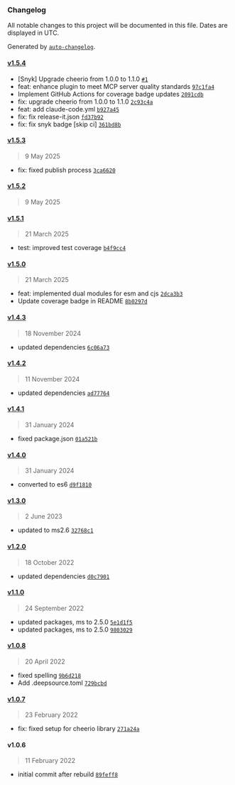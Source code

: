 ### Changelog

All notable changes to this project will be documented in this file. Dates are displayed in UTC.

Generated by [`auto-changelog`](https://github.com/CookPete/auto-changelog).

#### [v1.5.4](https://github.com/wernerglinka/metalsmith-safe-links/compare/v1.5.3...v1.5.4)

- [Snyk] Upgrade cheerio from 1.0.0 to 1.1.0 [`#1`](https://github.com/wernerglinka/metalsmith-safe-links/pull/1)
- feat: enhance plugin to meet MCP server quality standards [`97c1fa4`](https://github.com/wernerglinka/metalsmith-safe-links/commit/97c1fa45d38d87f293a06b67e7abd73c363026da)
- Implement GitHub Actions for coverage badge updates [`2091cdb`](https://github.com/wernerglinka/metalsmith-safe-links/commit/2091cdb0ca60de6f7a47af96c53a1f4922f14af4)
- fix: upgrade cheerio from 1.0.0 to 1.1.0 [`2c93c4a`](https://github.com/wernerglinka/metalsmith-safe-links/commit/2c93c4af0aa4181b09bb2a070170f642fd58e3ee)
- feat: add claude-code.yml [`b927a45`](https://github.com/wernerglinka/metalsmith-safe-links/commit/b927a45b47166cd91163876035743c84a02ddbfa)
- fix: fix release-it.json [`fd37b92`](https://github.com/wernerglinka/metalsmith-safe-links/commit/fd37b92fbd76593bd849d04e6aa544a8c2c72030)
- fix: fix snyk badge [skip ci] [`361bd8b`](https://github.com/wernerglinka/metalsmith-safe-links/commit/361bd8b813f5913060d6ee8f115fbbe2c7778e18)

#### [v1.5.3](https://github.com/wernerglinka/metalsmith-safe-links/compare/v1.5.2...v1.5.3)

> 9 May 2025

- fix: fixed publish process [`3ca6620`](https://github.com/wernerglinka/metalsmith-safe-links/commit/3ca66206160274109398b611f85266c2bc050ba8)

#### [v1.5.2](https://github.com/wernerglinka/metalsmith-safe-links/compare/v1.5.1...v1.5.2)

> 9 May 2025

#### [v1.5.1](https://github.com/wernerglinka/metalsmith-safe-links/compare/v1.5.0...v1.5.1)

> 21 March 2025

- test: improved test coverage [`b4f9cc4`](https://github.com/wernerglinka/metalsmith-safe-links/commit/b4f9cc422db9c6d3698cb6fbfbadb670e365715e)

#### [v1.5.0](https://github.com/wernerglinka/metalsmith-safe-links/compare/v1.4.3...v1.5.0)

> 21 March 2025

- feat: implemented dual modules for esm and cjs [`2dca3b3`](https://github.com/wernerglinka/metalsmith-safe-links/commit/2dca3b31ed074f81fc3e5227edb986783df5ac33)
- Update coverage badge in README [`8b0297d`](https://github.com/wernerglinka/metalsmith-safe-links/commit/8b0297da7a1a16f63a9d6c6a2bfa9c1b899cbb36)

#### [v1.4.3](https://github.com/wernerglinka/metalsmith-safe-links/compare/v1.4.2...v1.4.3)

> 18 November 2024

- updated dependencies [`6c06a73`](https://github.com/wernerglinka/metalsmith-safe-links/commit/6c06a739aab19ad2d9fd8a6b21a44186ac1275bf)

#### [v1.4.2](https://github.com/wernerglinka/metalsmith-safe-links/compare/v1.4.1...v1.4.2)

> 11 November 2024

- updated dependencies [`ad77764`](https://github.com/wernerglinka/metalsmith-safe-links/commit/ad777640aea8c93416b84134761c7fc466eb046a)

#### [v1.4.1](https://github.com/wernerglinka/metalsmith-safe-links/compare/v1.4.0...v1.4.1)

> 31 January 2024

- fixed package.json [`01a521b`](https://github.com/wernerglinka/metalsmith-safe-links/commit/01a521b89dcd66b5a5f10181c71094a646821869)

#### [v1.4.0](https://github.com/wernerglinka/metalsmith-safe-links/compare/v1.3.0...v1.4.0)

> 31 January 2024

- converted to es6 [`d9f1810`](https://github.com/wernerglinka/metalsmith-safe-links/commit/d9f1810b9b14d4c90dc681dffb66da86f6e7659c)

#### [v1.3.0](https://github.com/wernerglinka/metalsmith-safe-links/compare/v1.2.0...v1.3.0)

> 2 June 2023

- updated to ms2.6 [`32768c1`](https://github.com/wernerglinka/metalsmith-safe-links/commit/32768c1c9f44290167bf9a0658b784a4af74f417)

#### [v1.2.0](https://github.com/wernerglinka/metalsmith-safe-links/compare/v1.1.0...v1.2.0)

> 18 October 2022

- updated dependencies [`d0c7901`](https://github.com/wernerglinka/metalsmith-safe-links/commit/d0c7901fa8667ea366a262e2d55cf4da66f24278)

#### [v1.1.0](https://github.com/wernerglinka/metalsmith-safe-links/compare/v1.0.8...v1.1.0)

> 24 September 2022

- updated packages, ms to 2.5.0 [`5e1d1f5`](https://github.com/wernerglinka/metalsmith-safe-links/commit/5e1d1f5968d9e6a9c930716c67a7c0ce12a5f731)
- updated packages, ms to 2.5.0 [`9803029`](https://github.com/wernerglinka/metalsmith-safe-links/commit/9803029b13bf232a319122ba1a5f233b4005908b)

#### [v1.0.8](https://github.com/wernerglinka/metalsmith-safe-links/compare/v1.0.7...v1.0.8)

> 20 April 2022

- fixed spelling [`9b6d218`](https://github.com/wernerglinka/metalsmith-safe-links/commit/9b6d218652aa1aa0fdda04788382d3e80bd351c5)
- Add .deepsource.toml [`729bcbd`](https://github.com/wernerglinka/metalsmith-safe-links/commit/729bcbd7766592e959280ad7840c0568102648f0)

#### [v1.0.7](https://github.com/wernerglinka/metalsmith-safe-links/compare/v1.0.6...v1.0.7)

> 23 February 2022

- fix: fixed setup for cheerio library [`271a24a`](https://github.com/wernerglinka/metalsmith-safe-links/commit/271a24a3c61323d7eee96cfdfaff9088df716b91)

#### v1.0.6

> 11 February 2022

- initial commit after rebuild [`89feff8`](https://github.com/wernerglinka/metalsmith-safe-links/commit/89feff861c5916b43ce928dedf8729b712a0d8f9)
